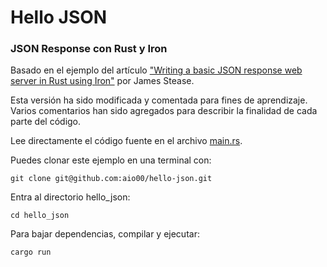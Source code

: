# Hello JSON
### JSON Response con Rust y Iron

Basado en el ejemplo del artículo ["Writing a basic JSON response web server in Rust using Iron"](https://www.jamestease.co.uk/blether/writing-a-basic-json-web-server-in-rust-using-iron) por James Stease.

Esta versión ha sido modificada y comentada para fines de aprendizaje. Varios comentarios han sido agregados para describir la finalidad de cada parte del código.

Lee directamente el código fuente en el archivo [main.rs](src/main.rs).

Puedes clonar este ejemplo en una terminal con:

    git clone git@github.com:aio00/hello-json.git

Entra al directorio hello_json:

    cd hello_json

Para bajar dependencias, compilar y ejecutar:

    cargo run